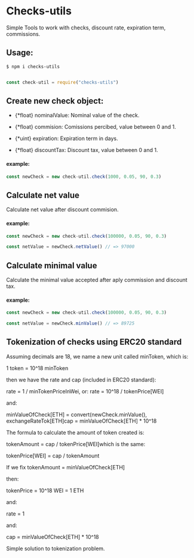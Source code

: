 # Checks-utils

Simple Tools to work with checks, discount rate, expiration term, commissions.


## Usage: 

`$ npm i checks-utils`

```js

const check-util = require("checks-utils")
```

## Create new check object:

 - {*float} nominalValue: Nominal value of the check.

 - {*float} commision: Comissions percibed, value between 0 and 1.

 - {*uint} expiration: Expiration term in days.

 - {*float} discountTax: Discount tax, value between 0 and 1.

#### example:
```js
const newCheck = new check-util.check(1000, 0.05, 90, 0.3)
```

## Calculate net value
Calculate net value after discount commision.

#### example:
```js
const newCheck = new check-util.check(100000, 0.05, 90, 0.3)

const netValue = newCheck.netValue() // => 97000
```

## Calculate minimal value
Calculate the minimal value accepted after aply commission and discount tax.

#### example:
```js
const newCheck = new check-util.check(100000, 0.05, 90, 0.3)

const netValue = newCheck.minValue() // => 89725
```

## Tokenization of checks using ERC20 standard

Assuming decimals are 18, we name a new unit called minToken, which is:

1 token = 10^18 minToken

then we have the rate and cap (included in ERC20 standard):

rate = 1 / minTokenPriceInWei,  or: rate = 10^18 / tokenPrice[WEI]

and: 

minValueOfCheck[ETH] = convert(newCheck.minValue(), exchangeRateTok[ETH]cap = minValueOfCheck[ETH] * 10^18

The formula to calculate the amount of token created is:

tokenAmount = cap / tokenPrice[WEI]which is the same:

tokenPrice[WEI] = cap / tokenAmount

If we fix tokenAmount = minValueOfCheck[ETH]

then:

tokenPrice = 10^18 WEI = 1 ETH

and:

rate = 1

and:

cap = minValueOfCheck[ETH] * 10^18

Simple solution to tokenization problem.

